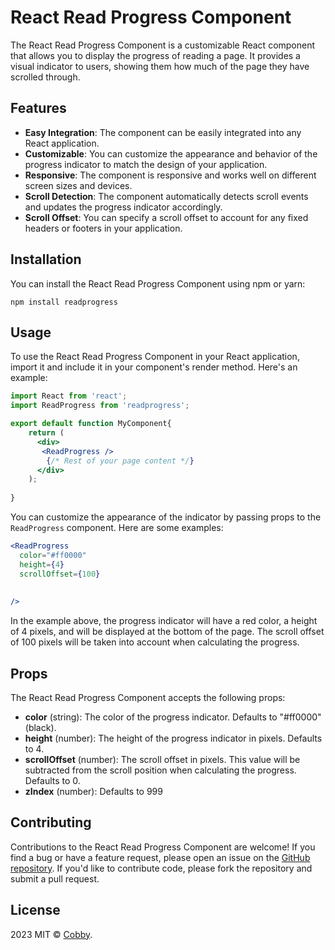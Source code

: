 # React Read Progress Component

The React Read Progress Component is a customizable React component that allows you to display the progress of reading a page. It provides a visual indicator to users, showing them how much of the page they have scrolled through.

## Features

- **Easy Integration**: The component can be easily integrated into any React application.
- **Customizable**: You can customize the appearance and behavior of the progress indicator to match the design of your application.
- **Responsive**: The component is responsive and works well on different screen sizes and devices.
- **Scroll Detection**: The component automatically detects scroll events and updates the progress indicator accordingly.
- **Scroll Offset**: You can specify a scroll offset to account for any fixed headers or footers in your application.


## Installation

You can install the React Read Progress Component using npm or yarn:

```shell
npm install readprogress
```



## Usage

To use the React Read Progress Component in your React application, import it and include it in your component's render method. Here's an example:

```jsx
import React from 'react';
import ReadProgress from 'readprogress';

export default function MyComponent{
    return (
      <div>
       <ReadProgress />
        {/* Rest of your page content */}
      </div>
    );
  
}
```

 You can customize the appearance of the indicator by passing props to the `ReadProgress` component. Here are some examples:

```jsx
<ReadProgress
  color="#ff0000"
  height={4}
  scrollOffset={100}
  
  
/>
```

In the example above, the progress indicator will have a red color, a height of 4 pixels, and will be displayed at the bottom of the page. The scroll offset of 100 pixels will be taken into account when calculating the progress.

## Props

The React Read Progress Component accepts the following props:

- **color** (string): The color of the progress indicator. Defaults to "#ff0000" (black).
- **height** (number): The height of the progress indicator in pixels. Defaults to 4.
- **scrollOffset** (number): The scroll offset in pixels. This value will be subtracted from the scroll position when calculating the progress. Defaults to 0.
- **zIndex** (number): Defaults to 999

## Contributing

Contributions to the React Read Progress Component are welcome! If you find a bug or have a feature request, please open an issue on the [GitHub repository](https://github.com/co-bby/Read-Progress). If you'd like to contribute code, please fork the repository and submit a pull request.

## License

2023 MIT © [Cobby](https://github.com/co-bby).







